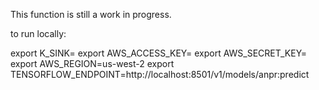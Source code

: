 This function is still a work in progress.

to run locally:

export K_SINK=
export AWS_ACCESS_KEY=
export AWS_SECRET_KEY=
export AWS_REGION=us-west-2
export TENSORFLOW_ENDPOINT=http://localhost:8501/v1/models/anpr:predict
